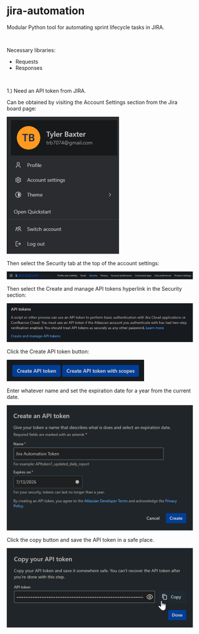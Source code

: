 # jira-automation
Modular Python tool for automating sprint lifecycle tasks in JIRA.

<br/>

Necessary libraries:
- Requests
- Responses

<br/>

1.) Need an API token from JIRA. 

Can be obtained by visiting the Account Settings section from the Jira board page: 

![img.png](img.png)

Then select the Security tab at the top of the account settings: 

![img_1.png](img_1.png)

Then select the Create and manage API tokens hyperlink in the Security section: 

![img_3.png](img_3.png)

Click the Create API token button: 

![img_4.png](img_4.png)

Enter whatever name and set the expiration date for a year from the current date. 

![img_5.png](img_5.png)

Click the copy button and save the API token in a safe place.

![img_6.png](img_6.png)